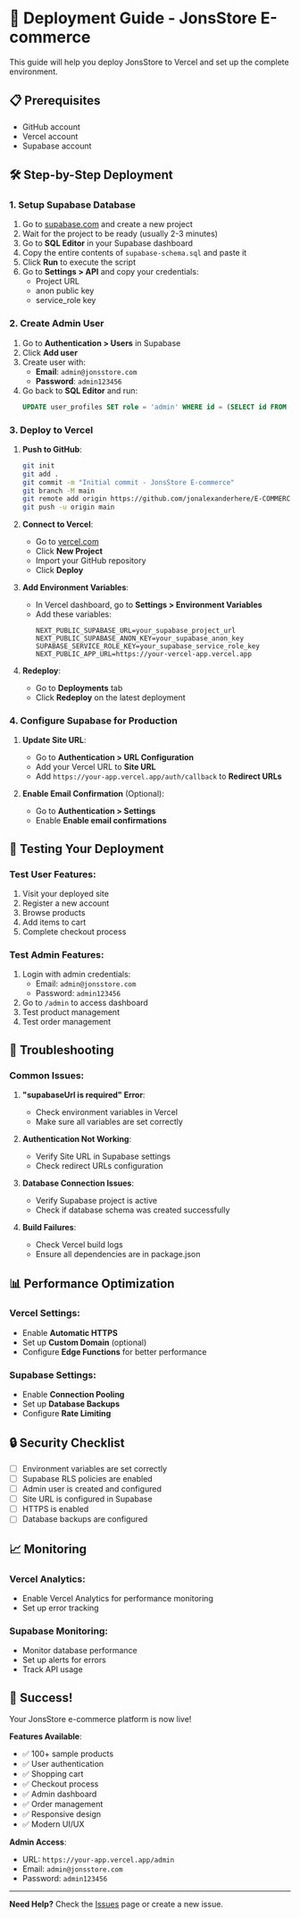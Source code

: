 # 🚀 Deployment Guide - JonsStore E-commerce

This guide will help you deploy JonsStore to Vercel and set up the complete environment.

## 📋 Prerequisites

- GitHub account
- Vercel account
- Supabase account

## 🛠️ Step-by-Step Deployment

### 1. **Setup Supabase Database**

1. Go to [supabase.com](https://supabase.com) and create a new project
2. Wait for the project to be ready (usually 2-3 minutes)
3. Go to **SQL Editor** in your Supabase dashboard
4. Copy the entire contents of `supabase-schema.sql` and paste it
5. Click **Run** to execute the script
6. Go to **Settings > API** and copy your credentials:
   - Project URL
   - anon public key
   - service_role key

### 2. **Create Admin User**

1. Go to **Authentication > Users** in Supabase
2. Click **Add user**
3. Create user with:
   - **Email**: `admin@jonsstore.com`
   - **Password**: `admin123456`
4. Go back to **SQL Editor** and run:
   ```sql
   UPDATE user_profiles SET role = 'admin' WHERE id = (SELECT id FROM auth.users WHERE email = 'admin@jonsstore.com');
   ```

### 3. **Deploy to Vercel**

1. **Push to GitHub**:
   ```bash
   git init
   git add .
   git commit -m "Initial commit - JonsStore E-commerce"
   git branch -M main
   git remote add origin https://github.com/jonalexanderhere/E-COMMERCE-TUGAS-AKHIR.git
   git push -u origin main
   ```

2. **Connect to Vercel**:
   - Go to [vercel.com](https://vercel.com)
   - Click **New Project**
   - Import your GitHub repository
   - Click **Deploy**

3. **Add Environment Variables**:
   - In Vercel dashboard, go to **Settings > Environment Variables**
   - Add these variables:
     ```
     NEXT_PUBLIC_SUPABASE_URL=your_supabase_project_url
     NEXT_PUBLIC_SUPABASE_ANON_KEY=your_supabase_anon_key
     SUPABASE_SERVICE_ROLE_KEY=your_supabase_service_role_key
     NEXT_PUBLIC_APP_URL=https://your-vercel-app.vercel.app
     ```

4. **Redeploy**:
   - Go to **Deployments** tab
   - Click **Redeploy** on the latest deployment

### 4. **Configure Supabase for Production**

1. **Update Site URL**:
   - Go to **Authentication > URL Configuration**
   - Add your Vercel URL to **Site URL**
   - Add `https://your-app.vercel.app/auth/callback` to **Redirect URLs**

2. **Enable Email Confirmation** (Optional):
   - Go to **Authentication > Settings**
   - Enable **Enable email confirmations**

## 🎯 Testing Your Deployment

### **Test User Features**:
1. Visit your deployed site
2. Register a new account
3. Browse products
4. Add items to cart
5. Complete checkout process

### **Test Admin Features**:
1. Login with admin credentials:
   - Email: `admin@jonsstore.com`
   - Password: `admin123456`
2. Go to `/admin` to access dashboard
3. Test product management
4. Test order management

## 🔧 Troubleshooting

### **Common Issues**:

1. **"supabaseUrl is required" Error**:
   - Check environment variables in Vercel
   - Make sure all variables are set correctly

2. **Authentication Not Working**:
   - Verify Site URL in Supabase settings
   - Check redirect URLs configuration

3. **Database Connection Issues**:
   - Verify Supabase project is active
   - Check if database schema was created successfully

4. **Build Failures**:
   - Check Vercel build logs
   - Ensure all dependencies are in package.json

## 📊 Performance Optimization

### **Vercel Settings**:
- Enable **Automatic HTTPS**
- Set up **Custom Domain** (optional)
- Configure **Edge Functions** for better performance

### **Supabase Settings**:
- Enable **Connection Pooling**
- Set up **Database Backups**
- Configure **Rate Limiting**

## 🔒 Security Checklist

- [ ] Environment variables are set correctly
- [ ] Supabase RLS policies are enabled
- [ ] Admin user is created and configured
- [ ] Site URL is configured in Supabase
- [ ] HTTPS is enabled
- [ ] Database backups are configured

## 📈 Monitoring

### **Vercel Analytics**:
- Enable Vercel Analytics for performance monitoring
- Set up error tracking

### **Supabase Monitoring**:
- Monitor database performance
- Set up alerts for errors
- Track API usage

## 🎉 Success!

Your JonsStore e-commerce platform is now live! 

**Features Available**:
- ✅ 100+ sample products
- ✅ User authentication
- ✅ Shopping cart
- ✅ Checkout process
- ✅ Admin dashboard
- ✅ Order management
- ✅ Responsive design
- ✅ Modern UI/UX

**Admin Access**:
- URL: `https://your-app.vercel.app/admin`
- Email: `admin@jonsstore.com`
- Password: `admin123456`

---

**Need Help?** Check the [Issues](https://github.com/jonalexanderhere/E-COMMERCE-TUGAS-AKHIR/issues) page or create a new issue.

